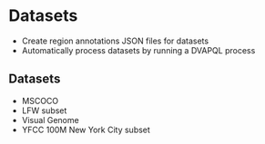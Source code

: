 # Datasets

- Create region annotations JSON files for datasets
- Automatically process datasets by running a DVAPQL process

## Datasets 

- MSCOCO
- LFW subset
- Visual Genome
- YFCC 100M New York City subset


